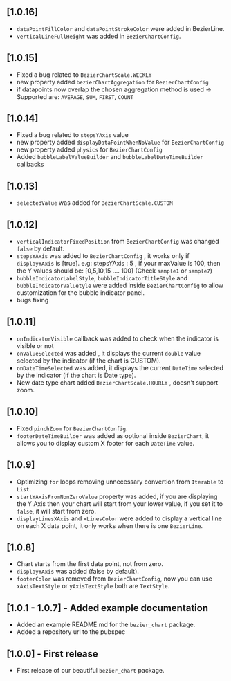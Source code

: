 ## [1.0.16]

- `dataPointFillColor` and `dataPointStrokeColor` were added in BezierLine.
- `verticalLineFullHeight` was added in `BezierChartConfig`.

## [1.0.15]

- Fixed a bug related to `BezierChartScale.WEEKLY`
- new property added `bezierChartAggregation` for `BezierChartConfig`
- if datapoints now overlap the chosen aggregation method is used -> Supported are: `AVERAGE`, `SUM`, `FIRST`, `COUNT`

## [1.0.14]

- Fixed a bug related to `stepsYAxis` value
- new property added `displayDataPointWhenNoValue` for `BezierChartConfig`
- new property added `physics` for `BezierChartConfig`
- Added `bubbleLabelValueBuilder` and `bubbleLabelDateTimeBuilder` callbacks

## [1.0.13]

- `selectedValue` was added for `BezierChartScale.CUSTOM`

## [1.0.12]

- `verticalIndicatorFixedPosition` from `BezierChartConfig` was changed `false` by default.
- `stepsYAxis` was added to `BezierChartConfig` , it works only if `displayYAxis` is [true]. e.g: stepsYAxis : 5 ,  if your maxValue is 100, then the Y values should be: [0,5,10,15 .... 100]  (Check `sample1` or `sample7`)
- `bubbleIndicatorLabelStyle`, `bubbleIndicatorTitleStyle` and `bubbleIndicatorValuetyle` were added inside `BezierChartConfig` to allow customization for the bubble indicator panel.
- bugs fixing


## [1.0.11]

- `onIndicatorVisible` callback was added to check when the indicator is visible or not
- `onValueSelected` was added , it displays the current `double` value selected by the indicator (if the chart is CUSTOM).
- `onDateTimeSelected` was added, it displays the current `DateTime` selected by the indicator (if the chart is Date type).
- New date type chart added `BezierChartScale.HOURLY` , doesn't support zoom.

## [1.0.10]

- Fixed `pinchZoom` for `BezierChartConfig`.
- `footerDateTimeBuilder` was added as optional inside `BezierChart`, it allows you to display custom X footer for each `DateTime` value.

## [1.0.9]

- Optimizing `for` loops removing unnecessary convertion from `Iterable` to `List`.
- `startYAxisFromNonZeroValue` property was added, if you are displaying the Y Axis then your chart will start from your lower value, if you set it to `false`, it will start from zero.
- `displayLinesXAxis` and `xLinesColor` were added to display a vertical line on each X data point, it only works when there is one `BezierLine`.

## [1.0.8]

* Chart starts from the first data point, not from zero.
* `displayYAxis` was added (false by default).
* `footerColor` was removed from `BezierChartConfig`, now you can use `xAxisTextStyle` or `yAxisTextStyle` both are `TextStyle`.

## [1.0.1 - 1.0.7] - Added example documentation

- Added an example README.md for the `bezier_chart` package.
- Added a repository url to the pubspec

## [1.0.0] - First release

- First release of our beautiful `bezier_chart` package.
